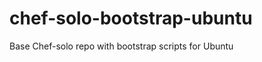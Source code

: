 chef-solo-bootstrap-ubuntu
==========================

Base Chef-solo repo with bootstrap scripts for Ubuntu